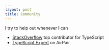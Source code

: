 ```yaml
---
layout: post
title: Community
---
```

I try to help out whenever I can

* [StackOverflow](http://stackoverflow.com/tags/typescript/topusers) top contributor for TypeScript
* [TypeScript Expert](https://www.airpair.com/typescript/expert-basarat) on AirPair
